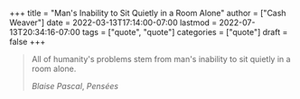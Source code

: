 +++
title = "Man's Inability to Sit Quietly in a Room Alone"
author = ["Cash Weaver"]
date = 2022-03-13T17:14:00-07:00
lastmod = 2022-07-13T20:34:16-07:00
tags = ["quote", "quote"]
categories = ["quote"]
draft = false
+++

> All of humanity's problems stem from man's inability to sit quietly in a room alone.
>
> _Blaise Pascal_, _Pensées_
